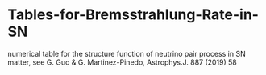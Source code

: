 # Tables-for-Bremsstrahlung-Rate-in-SN
numerical table for the structure function of neutrino pair process in SN matter,
see G. Guo & G. Martinez-Pinedo, Astrophys.J. 887 (2019) 58
